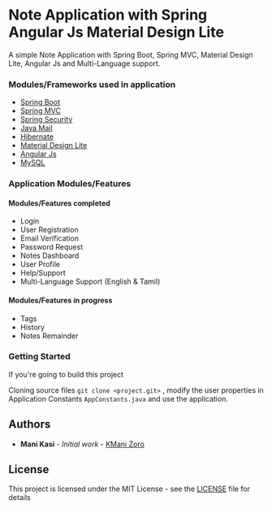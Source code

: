 # Note Application with Spring Angular Js Material Design Lite 

A simple Note Application with Spring Boot, Spring MVC, Material Design Lite, Angular Js and Multi-Language support.

### Modules/Frameworks used in application

* [Spring Boot](https://projects.spring.io/spring-boot/)
* [Spring MVC](https://docs.spring.io/spring/docs/current/spring-framework-reference/html/mvc.html)
* [Spring Security](https://projects.spring.io/spring-security/)
* [Java Mail](http://www.oracle.com/technetwork/java/javamail/index.html)
* [Hibernate](http://hibernate.org/)
* [Material Design Lite](https://getmdl.io/)
* [Angular Js](https://docs.angularjs.org/)
* [MySQL](https://www.mysql.com/)

### Application Modules/Features

#### Modules/Features completed
* Login 
* User Registration
* Email Verification
* Password Request
* Notes Dashboard
* User Profile
* Help/Support
* Multi-Language Support (English & Tamil) 

#### Modules/Features in progress
* Tags
* History
* Notes Remainder

### Getting Started

If you're going to build this project

Cloning source files `git clone <project.git>` , modify the user properties in Application Constants `AppConstants.java` and use the application.

## Authors

* **Mani Kasi** - *Initial work* - [KMani Zoro](https://github.com/kmanizoro)

## License

This project is licensed under the MIT License - see the [LICENSE](LICENSE) file for details
